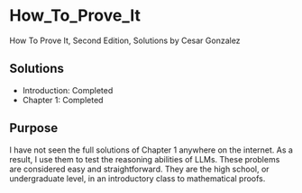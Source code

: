 # How_To_Prove_It
How To Prove It, Second Edition, Solutions by Cesar Gonzalez

## Solutions
- Introduction: Completed
- Chapter 1: Completed

## Purpose
I have not seen the full solutions of Chapter 1 anywhere on the internet. As a result, I use them to test the reasoning abilities of LLMs.
These problems are considered easy and straightforward. They are the high school, or undergraduate level, in an introductory class to mathematical proofs.
